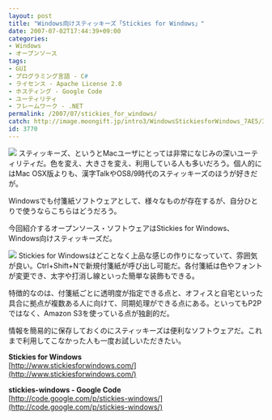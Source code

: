 ```yaml
---
layout: post
title: "Windows向けスティッキーズ「Stickies for Windows」"
date: 2007-07-02T17:44:39+09:00
categories:
- Windows
- オープンソース
tags: 
- GUI
- プログラミング言語 - C#
- ライセンス - Apache License 2.0
- ホスティング - Google Code
- ユーティリティ
- フレームワーク - .NET
permalink: /2007/07/stickies_for_windows/
catch: http://image.moongift.jp/intro3/WindowsStickiesforWindows_7AE5/3dsearch8_thumb.png
id: 3770
---
```

[![](http://image.moongift.jp/intro3/WindowsStickiesforWindows_7AE5/3dsearch9_thumb.png)](http://image.moongift.jp/intro3/WindowsStickiesforWindows_7AE5/3dsearch92.png) スティッキーズ、というとMacユーザにとっては非常になじみの深いユーティリティだ。色を変え、大きさを変え、利用している人も多いだろう。個人的にはMac OSX版よりも、漢字TalkやOS8/9時代のスティッキーズのほうが好きだが。   
  
Windowsでも付箋紙ソフトウェアとして、様々なものが存在するが、自分ひとりで使うならこちらはどうだろう。   
  
今回紹介するオープンソース・ソフトウェアはStickies for Windows、Windows向けスティッキーズだ。   
  
<!--more-->  
  
[![](http://image.moongift.jp/intro3/WindowsStickiesforWindows_7AE5/3dsearch8_thumb.png)](http://image.moongift.jp/intro3/WindowsStickiesforWindows_7AE5/3dsearch82.png) Stickies for Windowsはどことなく上品な感じの作りになっていて、雰囲気が良い。Ctrl+Shift+Nで新規付箋紙が呼び出し可能だ。各付箋紙は色やフォントが変更でき、太字や打消し線といった簡単な装飾もできる。   
  
特徴的なのは、付箋紙ごとに透明度が指定できる点と、オフィスと自宅といった具合に拠点が複数ある人に向けて、同期処理ができる点にある。といってもP2Pではなく、Amazon S3を使っている点が独創的だ。   
  
情報を簡易的に保存しておくのにスティッキーズは便利なソフトウェアだ。これまで利用してこなかった人も一度お試しいただきたい。   
  
**Stickies for Windows**  
[http://www.stickiesforwindows.com/](http://www.stickiesforwindows.com/)  
  
**stickies-windows - Google Code**  
[http://code.google.com/p/stickies-windows/](http://code.google.com/p/stickies-windows/)